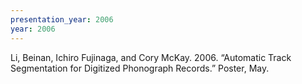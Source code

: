 ```yaml
---
presentation_year: 2006
year: 2006
---
```


Li, Beinan, Ichiro Fujinaga, and Cory McKay. 2006. “Automatic Track Segmentation for Digitized Phonograph Records.” Poster, May.